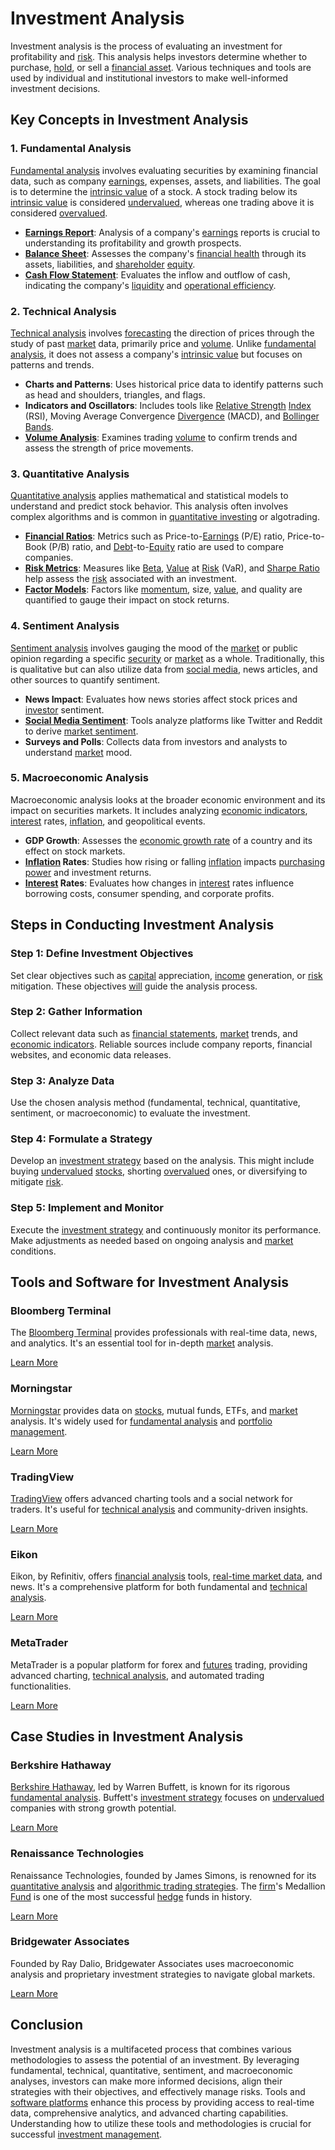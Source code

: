 # Investment Analysis

Investment analysis is the process of evaluating an investment for profitability and [risk](../r/risk.md). This analysis helps investors determine whether to purchase, [hold](../h/hold.md), or sell a [financial asset](../f/financial_asset.md). Various techniques and tools are used by individual and institutional investors to make well-informed investment decisions.

## Key Concepts in Investment Analysis

### 1. Fundamental Analysis

[Fundamental analysis](../f/fundamental_analysis.md) involves evaluating securities by examining financial data, such as company [earnings](../e/earnings.md), expenses, assets, and liabilities. The goal is to determine the [intrinsic value](../i/intrinsic_value.md) of a stock. A stock trading below its [intrinsic value](../i/intrinsic_value.md) is considered [undervalued](../u/undervalued.md), whereas one trading above it is considered [overvalued](../o/overvalued.md).

- **[Earnings Report](../e/earnings_report.md)**: Analysis of a company's [earnings](../e/earnings.md) reports is crucial to understanding its profitability and growth prospects.
- **[Balance Sheet](../b/balance_sheet.md)**: Assesses the company's [financial health](../f/financial_health.md) through its assets, liabilities, and [shareholder](../s/shareholder.md) [equity](../e/equity.md).
- **[Cash Flow Statement](../c/cash_flow_statement.md)**: Evaluates the inflow and outflow of cash, indicating the company's [liquidity](../l/liquidity.md) and [operational efficiency](../o/operational_efficiency_in_trading.md).

### 2. Technical Analysis

[Technical analysis](../t/technical_analysis.md) involves [forecasting](../f/forecasting.md) the direction of prices through the study of past [market](../m/market.md) data, primarily price and [volume](../v/volume.md). Unlike [fundamental analysis](../f/fundamental_analysis.md), it does not assess a company's [intrinsic value](../i/intrinsic_value.md) but focuses on patterns and trends.

- **Charts and Patterns**: Uses historical price data to identify patterns such as head and shoulders, triangles, and flags.
- **Indicators and Oscillators**: Includes tools like [Relative Strength](../r/relative_strength.md) [Index](../i/index_instrument.md) (RSI), Moving Average Convergence [Divergence](../d/divergence.md) (MACD), and [Bollinger Bands](../b/bollinger_band.md).
- **[Volume Analysis](../v/volume_analysis.md)**: Examines trading [volume](../v/volume.md) to confirm trends and assess the strength of price movements.

### 3. Quantitative Analysis

[Quantitative analysis](../q/quantitative_analysis.md) applies mathematical and statistical models to understand and predict stock behavior. This analysis often involves complex algorithms and is common in [quantitative investing](../q/quantitative_investing.md) or algotrading.

- **[Financial Ratios](../f/financial_ratios.md)**: Metrics such as Price-to-[Earnings](../e/earnings.md) (P/E) ratio, Price-to-Book (P/B) ratio, and [Debt](../d/debt.md)-to-[Equity](../e/equity.md) ratio are used to compare companies.
- **[Risk Metrics](../r/risk_metrics.md)**: Measures like [Beta](../b/beta.md), [Value](../v/value.md) at [Risk](../r/risk.md) (VaR), and [Sharpe Ratio](../s/sharpe_ratio.md) help assess the [risk](../r/risk.md) associated with an investment.
- **[Factor Models](../f/factor_models.md)**: Factors like [momentum](../m/momentum.md), size, [value](../v/value.md), and quality are quantified to gauge their impact on stock returns.

### 4. Sentiment Analysis

[Sentiment analysis](../s/sentiment_analysis.md) involves gauging the mood of the [market](../m/market.md) or public opinion regarding a specific [security](../s/security.md) or [market](../m/market.md) as a whole. Traditionally, this is qualitative but can also utilize data from [social media](../s/social_media.md), news articles, and other sources to quantify sentiment.

- **News Impact**: Evaluates how news stories affect stock prices and [investor](../i/investor.md) sentiment.
- **[Social Media Sentiment](../s/social_media_sentiment.md)**: Tools analyze platforms like Twitter and Reddit to derive [market sentiment](../m/market_sentiment.md).
- **Surveys and Polls**: Collects data from investors and analysts to understand [market](../m/market.md) mood.

### 5. Macroeconomic Analysis

Macroeconomic analysis looks at the broader economic environment and its impact on securities markets. It includes analyzing [economic indicators](../e/economic_indicators.md), [interest](../i/interest.md) rates, [inflation](../i/inflation.md), and geopolitical events.

- **GDP Growth**: Assesses the [economic growth rate](../e/economic_growth_rate.md) of a country and its effect on stock markets.
- **[Inflation](../i/inflation.md) Rates**: Studies how rising or falling [inflation](../i/inflation.md) impacts [purchasing power](../p/purchasing_power.md) and investment returns.
- **[Interest](../i/interest.md) Rates**: Evaluates how changes in [interest](../i/interest.md) rates influence borrowing costs, consumer spending, and corporate profits.

## Steps in Conducting Investment Analysis

### Step 1: Define Investment Objectives

Set clear objectives such as [capital](../c/capital.md) appreciation, [income](../i/income.md) generation, or [risk](../r/risk.md) mitigation. These objectives [will](../w/will.md) guide the analysis process.

### Step 2: Gather Information

Collect relevant data such as [financial statements](../f/financial_statements.md), [market](../m/market.md) trends, and [economic indicators](../e/economic_indicators.md). Reliable sources include company reports, financial websites, and economic data releases.

### Step 3: Analyze Data

Use the chosen analysis method (fundamental, technical, quantitative, sentiment, or macroeconomic) to evaluate the investment.

### Step 4: Formulate a Strategy

Develop an [investment strategy](../i/investment_strategy.md) based on the analysis. This might include buying [undervalued](../u/undervalued.md) [stocks](../s/stock.md), shorting [overvalued](../o/overvalued.md) ones, or diversifying to mitigate [risk](../r/risk.md).

### Step 5: Implement and Monitor

Execute the [investment strategy](../i/investment_strategy.md) and continuously monitor its performance. Make adjustments as needed based on ongoing analysis and [market](../m/market.md) conditions.

## Tools and Software for Investment Analysis

### Bloomberg Terminal

The [Bloomberg Terminal](../b/bloomberg_terminal.md) provides professionals with real-time data, news, and analytics. It's an essential tool for in-depth [market](../m/market.md) analysis.

[Learn More](https://www.bloomberg.com/professional/solution/bloomberg-terminal/)

### Morningstar

[Morningstar](../m/morningstar.md) provides data on [stocks](../s/stock.md), mutual funds, ETFs, and [market](../m/market.md) analysis. It's widely used for [fundamental analysis](../f/fundamental_analysis.md) and [portfolio management](../p/par.md).

[Learn More](https://www.morningstar.com/)

### TradingView

[TradingView](../t/tradingview.md) offers advanced charting tools and a social network for traders. It's useful for [technical analysis](../t/technical_analysis.md) and community-driven insights.

[Learn More](https://www.tradingview.com/)

### Eikon

Eikon, by Refinitiv, offers [financial analysis](../f/financial_analysis.md) tools, [real-time market data](../r/real-time_market_data.md), and news. It's a comprehensive platform for both fundamental and [technical analysis](../t/technical_analysis.md).

[Learn More](https://www.refinitiv.com/en/products/eikon-trading-software)

### MetaTrader

MetaTrader is a popular platform for forex and [futures](../f/futures.md) trading, providing advanced charting, [technical analysis](../t/technical_analysis.md), and automated trading functionalities.

[Learn More](https://www.metaquotes.net/en/metatrader5)

## Case Studies in Investment Analysis

### Berkshire Hathaway

[Berkshire Hathaway](../b/berkshire_hathaway.md), led by Warren Buffett, is known for its rigorous [fundamental analysis](../f/fundamental_analysis.md). Buffett's [investment strategy](../i/investment_strategy.md) focuses on [undervalued](../u/undervalued.md) companies with strong growth potential.

[Learn More](https://www.berkshirehathaway.com)

### Renaissance Technologies

Renaissance Technologies, founded by James Simons, is renowned for its [quantitative analysis](../q/quantitative_analysis.md) and [algorithmic trading strategies](../a/algorithmic_trading_strategies.md). The [firm](../f/firm.md)'s Medallion [Fund](../f/fund.md) is one of the most successful [hedge](../h/hedge.md) funds in history.

[Learn More](https://www.rentec.com/)

### Bridgewater Associates

Founded by Ray Dalio, Bridgewater Associates uses macroeconomic analysis and proprietary investment strategies to navigate global markets. 

[Learn More](https://www.bridgewater.com/)

## Conclusion

Investment analysis is a multifaceted process that combines various methodologies to assess the potential of an investment. By leveraging fundamental, technical, quantitative, sentiment, and macroeconomic analyses, investors can make more informed decisions, align their strategies with their objectives, and effectively manage risks. Tools and [software platforms](../s/software_platforms_for_trading.md) enhance this process by providing access to real-time data, comprehensive analytics, and advanced charting capabilities. Understanding how to utilize these tools and methodologies is crucial for successful [investment management](../i/investment_management.md).